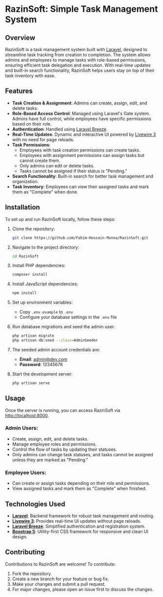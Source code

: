 # RazinSoft: Simple Task Management System

## Overview

RazinSoft is a task management system built with [Laravel](https://laravel.com/), designed to streamline task tracking from creation to completion. The system allows admins and employees to manage tasks with role-based permissions, ensuring efficient task delegation and execution. With real-time updates and built-in search functionality, RazinSoft helps users stay on top of their task inventory with ease.

## Features

- **Task Creation & Assignment**: Admins can create, assign, edit, and delete tasks.
- **Role-Based Access Control**: Managed using Laravel's Gate system. Admins have full control, while employees have specific permissions based on their role.
- **Authentication**: Handled using [Laravel Breeze](https://laravel.com/docs/8.x/starter-kits#laravel-breeze).
- **Real-Time Updates**: Dynamic and interactive UI powered by [Livewire 3](https://laravel-livewire.com/docs/3.x) with no need for page reloads.
- **Task Permissions**:
  - Employees with task creation permissions can create tasks.
  - Employees with assignment permissions can assign tasks but cannot create them.
  - Only admins can edit or delete tasks.
  - Tasks cannot be assigned if their status is "Pending."
- **Search Functionality**: Built-in search for better task management and organization.
- **Task Inventory**: Employees can view their assigned tasks and mark them as "Complete" when done.

## Installation

To set up and run RazinSoft locally, follow these steps:

1. Clone the repository:
    ```bash
    git clone https://github.com/Fahim-Hossain-Munna/RazinSoft.git
    ```

2. Navigate to the project directory:
    ```bash
    cd RazinSoft
    ```

3. Install PHP dependencies:
    ```bash
    composer install
    ```

4. Install JavaScript dependencies:
    ```bash
    npm install
    ```

5. Set up environment variables:
    - Copy `.env.example` to `.env`
    - Configure your database settings in the `.env` file

6. Run database migrations and seed the admin user:
    ```bash
    php artisan migrate
    php artisan db:seed --class=AdminSeeder
    ```

7. The seeded admin account credentials are:
    - **Email**: admin@dev.com
    - **Password**: 12345678

8. Start the development server:
    ```bash
    php artisan serve
    ```

## Usage

Once the server is running, you can access RazinSoft via [http://localhost:8000](http://localhost:8000).

### Admin Users:
- Create, assign, edit, and delete tasks.
- Manage employee roles and permissions.
- Control the flow of tasks by updating their statuses.
- Only admins can change task statuses, and tasks cannot be assigned unless they are marked as "Pending."

### Employee Users:
- Can create or assign tasks depending on their role and permissions.
- View assigned tasks and mark them as "Complete" when finished.

## Technologies Used

- **[Laravel](https://laravel.com/)**: Backend framework for robust task management and routing.
- **[Livewire 3](https://laravel-livewire.com/docs/3.x)**: Provides real-time UI updates without page reloads.
- **[Laravel Breeze](https://laravel.com/docs/8.x/starter-kits#laravel-breeze)**: Simplified authentication and registration system.
- **[Boostrap 5](https://getbootstrap.com/docs/5.0/getting-started/introduction/)**: Utility-first CSS framework for responsive and clean UI design.

## Contributing

Contributions to RazinSoft are welcome! To contribute:

1. Fork the repository.
2. Create a new branch for your feature or bug fix.
3. Make your changes and submit a pull request.
4. For major changes, please open an issue first to discuss the changes.
